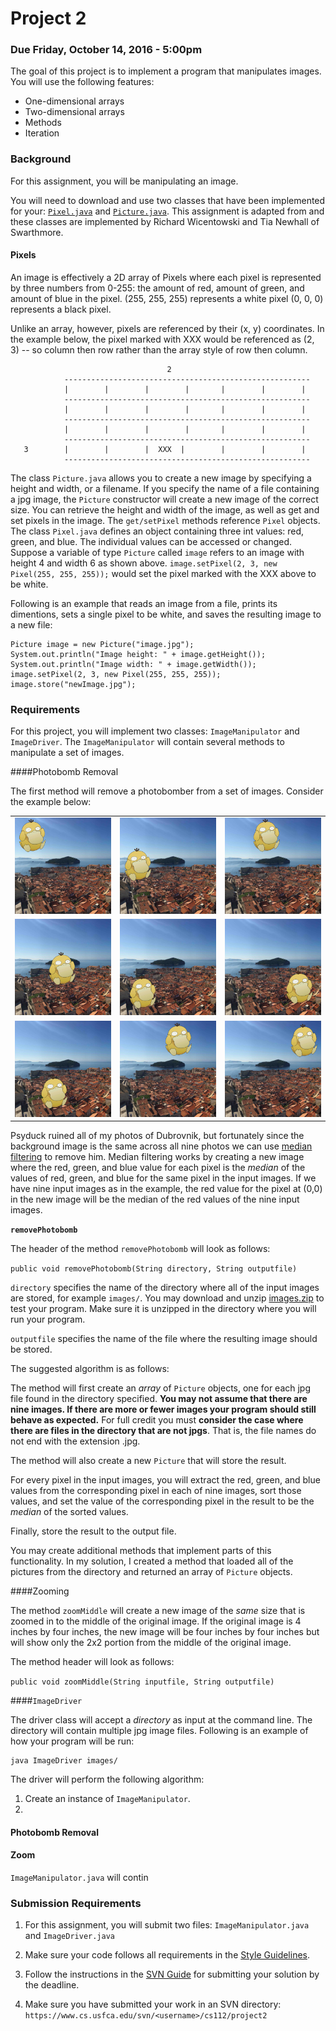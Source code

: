 Project 2
=========

### Due Friday, October 14, 2016 - 5:00pm

The goal of this project is to implement a program that manipulates images. You will use the following features:

- One-dimensional arrays
- Two-dimensional arrays
- Methods
- Iteration

### Background

For this assignment, you will be manipulating an image.

You will need to download and use two classes that have been implemented for your: [`Pixel.java`](code/Pixel.java) and [`Picture.java`](code/Picture.java). This assignment is adapted from and these classes are implemented by Richard Wicentowski and Tia Newhall of Swarthmore.

#### Pixels

An image is effectively a 2D array of Pixels where each pixel is represented by three numbers from 0-255: the amount of red, amount of green, and amount of blue in the pixel.  (255, 255, 255) represents a white pixel (0, 0, 0) represents a black pixel.

Unlike an array, however, pixels are referenced by their (x, y) coordinates.  In the example below, the pixel marked with XXX would be referenced as (2, 3) -- so column then row rather than the array style of row then column.

```
                                   2 
            -------------------------------------------------------
            |        |        |        |       |        |        |
            -------------------------------------------------------
            |        |        |        |       |        |        |
            -------------------------------------------------------
            |        |        |        |       |        |        |
            -------------------------------------------------------
   3        |        |        |  XXX  |        |        |        |
            -------------------------------------------------------
```

The class `Picture.java` allows you to create a new image by specifying a height and width, or a filename.  If you specify the name of a file containing a jpg image, the `Picture` constructor will create a new image of the correct size.  You can retrieve the height and width of the image, as well as get and set pixels in the image.  The `get/setPixel` methods reference `Pixel` objects.  The class `Pixel.java` defines an object containing three int values: red, green, and blue.  The individual values can be accessed or changed.  Suppose a variable of type `Picture` called `image` refers to an image with height 4 and width 6 as shown above.  `image.setPixel(2, 3, new Pixel(255, 255, 255));` would set the pixel marked with the XXX above to be white.

Following is an  example that reads an image from a file, prints its dimentions, sets a single pixel to be white, and saves the resulting image to a new file:

```
Picture image = new Picture("image.jpg");
System.out.println("Image height: " + image.getHeight());
System.out.println("Image width: " + image.getWidth());
image.setPixel(2, 3, new Pixel(255, 255, 255));
image.store("newImage.jpg");
```                       

### Requirements

For this project, you will implement two classes: `ImageManipulator` and `ImageDriver`. The `ImageManipulator` will contain several methods to manipulate a set of images. 

####Photobomb Removal

The first method will remove a photobomber from a set of images. Consider the example below:

<table>
	<tr>
		<td><img src="resources/IMG1.jpg"/></td>
		<td><img src="resources/IMG2.jpg"/></td>
		<td><img src="resources/IMG3.jpg"/></td>
	</tr>
	<tr>
		<td><img src="resources/IMG4.jpg"/></td>
		<td><img src="resources/IMG5.jpg"/></td>
		<td><img src="resources/IMG6.jpg"/></td>
	</tr>
	<tr>
		<td><img src="resources/IMG7.jpg"/></td>
		<td><img src="resources/IMG8.jpg"/></td>
		<td><img src="resources/IMG9.jpg"/></td>
	</tr>
	
</table>

Psyduck ruined all of my photos of Dubrovnik, but fortunately since the background image is the same across all nine photos we can use [median filtering](https://en.wikipedia.org/wiki/Median_filter) to remove him. Median filtering works by creating a new image where the red, green, and blue value for each pixel is the *median* of the values of red, green, and blue for the same pixel in the input images. If we have nine input images as in the example, the red value for the pixel at (0,0) in the new image will be the median of the red values of the nine input images.

**`removePhotobomb`**

The header of the method `removePhotobomb` will look as follows:

`public void removePhotobomb(String directory, String outputfile)`

`directory` specifies the name of the directory where all of the input images are stored, for example `images/`. You may download and unzip [images.zip](images.zip) to test your program. Make sure it is unzipped in the directory where you will run your program.

`outputfile` specifies the name of the file where the resulting image should be stored.

The suggested algorithm is as follows:

The method will first create an *array* of `Picture` objects, one for each jpg file found in the directory specified. **You may not assume that there are nine images. If there are more or fewer images your program should still behave as expected.** For full credit you must **consider the case where there are files in the directory that are not jpgs**. That is, the file names do not end with the extension .jpg.

The method will also create a new `Picture` that will store the result.

For every pixel in the input images, you will extract the red, green, and blue values from the corresponding pixel in each of nine images, sort those values, and set the value of the corresponding pixel in the result to be the *median* of the sorted values.

Finally, store the result to the output file.

You may create additional methods that implement parts of this functionality. In my solution, I created a method that loaded all of the pictures from the directory and returned an array of `Picture` objects.

####Zooming

The method `zoomMiddle` will create a new image of the *same* size that is zoomed in to the middle of the original image. If the original image is 4 inches by four inches, the new image will be four inches by four inches but will show only the 2x2 portion from the middle of the original image.

The method header will look as follows:

`public void zoomMiddle(String inputfile, String outputfile)`



####`ImageDriver`

The driver class will accept a *directory* as input at the command line. The directory will contain multiple jpg image files. Following is an example of how your program will be run:

```
java ImageDriver images/
```

The driver will perform the following algorithm:

1. Create an instance of `ImageManipulator`.
2. 


#### Photobomb Removal

#### Zoom




`ImageManipulator.java` will contin


### Submission Requirements

1. For this assignment, you will submit two files: `ImageManipulator.java` and `ImageDriver.java`

2. Make sure your code follows all requirements in the [Style Guidelines](https://github.com/CS112-F16/notes/blob/master/style.md).

3. Follow the instructions in the [SVN Guide](https://github.com/CS112-F16/notes/blob/master/svn_guide.md) for submitting your solution by the deadline.

4. Make sure you have submitted your work in an SVN directory: `https://www.cs.usfca.edu/svn/<username>/cs112/project2`
